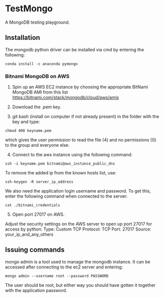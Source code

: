 # TestMongo
A MongoDB testing playground.

## Installation

The mongodb python driver can be installed via cmd by entering the following:

```
conda install -c anaconda pymongo
```

### Bitnami MongoDB on AWS

1. Spin up an AWS EC2 instance by choosing the appropriate BitNami MongoDB AMI from this list https://bitnami.com/stack/mongodb/cloud/aws/amis

2. Download the .pem key.

3. git bash (install on computer if not already present) in the folder with the key and type:

```
chmod 400 keyname.pem
```

which gives the user permission to read the file (4) and no permissions (0) to the group and everyone else.

4. Connect to the aws instance using the following command:

```
ssh -i keyname.pem bitnami@aws_instance_public_dns
```

To remove the added ip from the known hosts list, use:

```
ssh-keygen -R server_ip_address
```

We also need the application login username and password. To get this, enter the following command when connected to the server:

```
cat ./bitnami_credentials
```

5. Open port 27017 on AWS.

Adjust the security settings on the AWS server to open up port 27017 for access by python:
Type: Custom TCP
Protocol:	TCP
Port:	27017
Source: your_ip_and_any_others

## Issuing commands

mongo admin is a tool used to manage the mongodb instance. It can be accessed after connecting to the ec2 server and entering:

```
mongo admin --username root --password PASSWORD
```

The user should be root, but either way you should have gotten it together with the application password.
